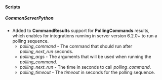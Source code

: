 #### Scripts
##### CommonServerPython
- Added to **CommandResults** support for **PollingCommands** results, which enables for integrations running in server version 6.2.0+ to run a polling sequence.
  * *polling_command* - The command that should run after *polling_next_run* seconds.
  * *polling_args* - The arguments that will be used when running the *polling_command*.
  * *polling_next_run* - The time in seconds to call *polling_command*.
  * *polling_timeout* - The *timeout* in seconds for the polling sequence.
